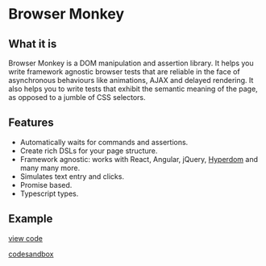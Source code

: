 # Browser Monkey
## What it is

Browser Monkey is a DOM manipulation and assertion library. It helps you write framework agnostic browser tests that are reliable in the face of asynchronous behaviours like animations, AJAX and delayed rendering. It also helps you to write tests that exhibit the semantic meaning of the page, as opposed to a jumble of CSS selectors.

## Features

 - Automatically waits for commands and assertions.
 - Create rich DSLs for your page structure.
 - Framework agnostic: works with React, Angular, jQuery, [Hyperdom](https://github.com/featurist/hyperdom) and many many more.
 - Simulates text entry and clicks.
 - Promise based.
 - Typescript types.

## Example

[view code](/docs/codesandbox/get-started-example/test/app.spec.js#L3-L44)

[codesandbox](/docs/codesandbox/get-started-example?module=/test/app.spec.js)
